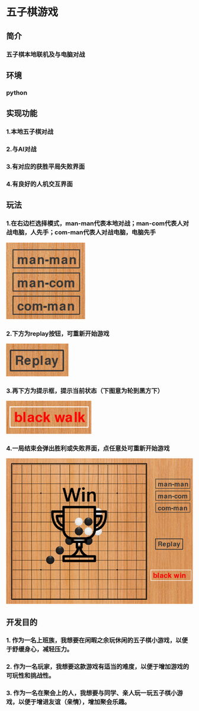 ﻿# 五子棋游戏
## 简介
### 五子棋本地联机及与电脑对战
## 环境
### python
## 实现功能
### 1.本地五子棋对战

### 2.与AI对战

### 3.有对应的获胜平局失败界面

### 4.有良好的人机交互界面

## 玩法
### 1.在右边栏选择模式，man-man代表本地对战；man-com代表人对战电脑，人先手；com-man代表人对战电脑，电脑先手
   
![](mode.png)
### 2.下方为replay按钮，可重新开始游戏
   
![](replay.png)
### 3.再下方为提示框，提示当前状态（下图意为轮到黑方下）
   
![](hint.png)
### 4.一局结束会弹出胜利或失败界面，点任意处可重新开始游戏
   
![](win.png)
## 开发目的
### 1.	作为一名上班族，我想要在闲暇之余玩休闲的五子棋小游戏，以便于舒缓身心，减轻压力。
### 2.	作为一名玩家，我想要这款游戏有适当的难度，以便于增加游戏的可玩性和挑战性。	
### 3.	作为一名在聚会上的人，我想要与同学、亲人玩一玩五子棋小游戏，以便于增进友谊（亲情），增加聚会乐趣。


